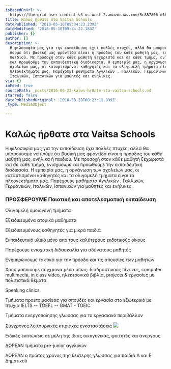 ```yaml
---
isBasedOnUrl: >-
  https://the-grid-user-content.s3-us-west-2.amazonaws.com/5c887806-d66f-4faa-95fa-ce3d552d5931.jpg
title: Καλώς ήρθατε στα Vaitsa Schools
datePublished: '2018-05-10T09:34:23.239Z'
dateModified: '2018-05-10T09:34:22.183Z'
publisher: {}
author: []
description: >-
  Η φιλοσοφία μας για την εκπαίδευση έχει πολλές πτυχές, αλλά θα μπορούσαμε να
  πούμε ότι βασική μας φροντίδα είναι η πρόοδος του κάθε μαθητή μας, ενήλικα ή
  παιδιού. Με προσοχή στον κάθε μαθητή ξεχωριστά και σε κάθε τμήμα, ενισχύουμε
  και προωθούμε την εκπαιδευτική διαδικασία. Η εμπειρία μας, η οργάνωση των
  σχολείων μας, οι καταρτισμένοι καθηγητές και τα ολιγομελή τμήματα είναι τα
  πλεονεκτήματα μας. Παρέχουμε μαθήματα Αγγλικών , Γαλλικών, Γερμανικών,
  Ιταλικών, Ισπανικών για μαθητές και ενήλικες.
via: {}
inFeed: true
sourcePath: _posts/2016-06-23-kalws-hr8ate-sta-vaitsa-schools.md
starred: false
datePublishedOriginal: '2016-08-28T08:23:11.999Z'
_type: MediaObject

---
```

# **Καλώς ήρθατε στα Vaitsa Schools**

Η φιλοσοφία μας για την εκπαίδευση έχει πολλές πτυχές, αλλά θα μπορούσαμε να πούμε ότι βασική μας φροντίδα είναι η πρόοδος του κάθε μαθητή μας, ενήλικα ή παιδιού. Με προσοχή στον κάθε μαθητή ξεχωριστά και σε κάθε τμήμα, ενισχύουμε και προωθούμε την εκπαιδευτική διαδικασία. Η εμπειρία μας, η οργάνωση των σχολείων μας, οι καταρτισμένοι καθηγητές και τα ολιγομελή τμήματα είναι τα πλεονεκτήματα μας. Παρέχουμε μαθήματα Αγγλικών , Γαλλικών, Γερμανικών, Ιταλικών, Ισπανικών για μαθητές και ενήλικες.

### ΠΡΟΣΦΕΡΟΥΜΕ Ποιοτική και αποτελεσματική εκπαίδευση

Ολιγομελή ομοιογενή τμήματα

Εξειδικευμένα ατομικά μαθήματα

Εξειδικευμένους καθηγητές για μικρά παιδιά

Eκπαιδευτικό υλικό μόνο από τους καλύτερους εκδοτικούς οίκους

Παρέχουμε ενισχυτική διδασκαλία για αδύνατους μαθητές

Ενημερώνουμε τακτικά για την πρόοδο και τις απουσίες των μαθητών

Χρησιμοποιούμε σύγχρονα μέσα όπως: διαδραστικούς πίνακες, computer multimedia, in class video, ηλεκτρονικά βιβλία, projects & εργασίες με πολιτιστικά θέματα

Speaking clinics

Τμήματα προετοιμασίεας για σπουδές και εργασία στο εξωτερικό με πτυχία IELTS -- TOEFL -- GMAT - TOEIC

Τμήματα ενεργοποίησης γλώσσας για το εργασιακό περιβάλλον

Σύγχρονες λειτουργικές κτιριακές εγκαταστάσεις
![](https://the-grid-user-content.s3-us-west-2.amazonaws.com/6e1e6bca-fcf9-41d4-8925-2c65a92c3f41.jpg)

Ειδικές εκπτώσεις σε μέλη της ίδιας οικογένειας, φοιτητές και άνεργους

ΔΩΡΕΑΝ τμήματα pre-junior αγγλικών

ΔΩΡΕΑΝ ο πρώτος χρόνος της δεύτερης γλώσσας για παιδιά Δ και Ε Δημοτικού